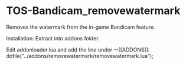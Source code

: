 # TOS-Bandicam_removewatermark
Removes the watermark from the in-game Bandicam feature.

Installation:
Extract into addons folder.

Edit addonloader.lua and add the line under --[[ADDONS]]: dofile("../addons/removewatermark/removewatermark.lua");
